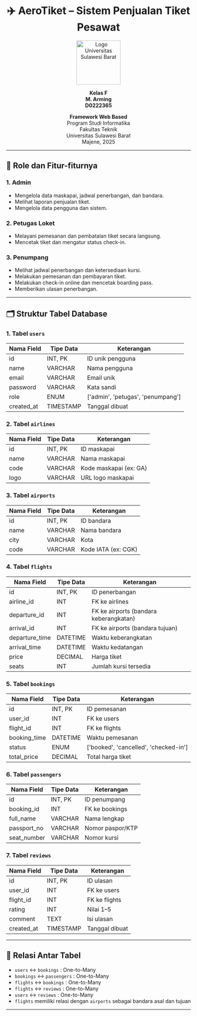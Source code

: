 <h1 align="center">✈️ AeroTiket – Sistem Penjualan Tiket Pesawat</h1>

<p align="center">
  <img src="logo-usulbar.png" alt="Logo Universitas Sulawesi Barat" width="120"/>
</p>

<p align="center">
 <b>Kelas F</b><br>
 <b>M. Arming</b><br>
 <b>D0222365</b>
</p>

<p align="center">
  <strong>Framework Web Based</strong><br>
  Program Studi Informatika<br>
  Fakultas Teknik<br>
  Universitas Sulawesi Barat<br>
  Majene, 2025
</p>

---

## 🎯 Role dan Fitur-fiturnya

### 1. Admin
- Mengelola data maskapai, jadwal penerbangan, dan bandara.
- Melihat laporan penjualan tiket.
- Mengelola data pengguna dan sistem.

### 2. Petugas Loket
- Melayani pemesanan dan pembatalan tiket secara langsung.
- Mencetak tiket dan mengatur status check-in.

### 3. Penumpang
- Melihat jadwal penerbangan dan ketersediaan kursi.
- Melakukan pemesanan dan pembayaran tiket.
- Melakukan check-in online dan mencetak boarding pass.
- Memberikan ulasan penerbangan.

---

## 🗂️ Struktur Tabel Database

### 1. Tabel `users`

| Nama Field | Tipe Data | Keterangan                    |
| ---------- | --------- | ----------------------------- |
| id         | INT, PK   | ID unik pengguna              |
| name       | VARCHAR   | Nama pengguna                 |
| email      | VARCHAR   | Email unik                    |
| password   | VARCHAR   | Kata sandi                    |
| role       | ENUM      | ['admin', 'petugas', 'penumpang'] |
| created_at | TIMESTAMP | Tanggal dibuat                |

### 2. Tabel `airlines`

| Nama Field | Tipe Data | Keterangan         |
| ---------- | --------- | ------------------ |
| id         | INT, PK   | ID maskapai        |
| name       | VARCHAR   | Nama maskapai      |
| code       | VARCHAR   | Kode maskapai (ex: GA) |
| logo       | VARCHAR   | URL logo maskapai  |

### 3. Tabel `airports`

| Nama Field | Tipe Data | Keterangan        |
| ---------- | --------- | ----------------- |
| id         | INT, PK   | ID bandara        |
| name       | VARCHAR   | Nama bandara      |
| city       | VARCHAR   | Kota              |
| code       | VARCHAR   | Kode IATA (ex: CGK) |

### 4. Tabel `flights`

| Nama Field     | Tipe Data | Keterangan                                |
| -------------- | --------- | ----------------------------------------- |
| id             | INT, PK   | ID penerbangan                            |
| airline_id     | INT       | FK ke airlines                            |
| departure_id   | INT       | FK ke airports (bandara keberangkatan)    |
| arrival_id     | INT       | FK ke airports (bandara tujuan)           |
| departure_time | DATETIME  | Waktu keberangkatan                       |
| arrival_time   | DATETIME  | Waktu kedatangan                          |
| price          | DECIMAL   | Harga tiket                               |
| seats          | INT       | Jumlah kursi tersedia                     |

### 5. Tabel `bookings`

| Nama Field | Tipe Data | Keterangan                           |
| ---------- | --------- | ------------------------------------ |
| id         | INT, PK   | ID pemesanan                         |
| user_id    | INT       | FK ke users                          |
| flight_id  | INT       | FK ke flights                        |
| booking_time | DATETIME | Waktu pemesanan                     |
| status     | ENUM      | ['booked', 'cancelled', 'checked-in'] |
| total_price | DECIMAL  | Total harga tiket                    |

### 6. Tabel `passengers`

| Nama Field  | Tipe Data | Keterangan           |
| ----------- | --------- | -------------------- |
| id          | INT, PK   | ID penumpang         |
| booking_id  | INT       | FK ke bookings       |
| full_name   | VARCHAR   | Nama lengkap         |
| passport_no | VARCHAR   | Nomor paspor/KTP     |
| seat_number | VARCHAR   | Nomor kursi          |

### 7. Tabel `reviews`

| Nama Field | Tipe Data | Keterangan            |
| ---------- | --------- | --------------------- |
| id         | INT, PK   | ID ulasan             |
| user_id    | INT       | FK ke users           |
| flight_id  | INT       | FK ke flights         |
| rating     | INT       | Nilai 1–5             |
| comment    | TEXT      | Isi ulasan            |
| created_at | TIMESTAMP | Tanggal dibuat        |

---

## 🔁 Relasi Antar Tabel

- `users` ↔ `bookings` : One-to-Many  
- `bookings` ↔ `passengers` : One-to-Many  
- `flights` ↔ `bookings` : One-to-Many  
- `flights` ↔ `reviews` : One-to-Many  
- `users` ↔ `reviews` : One-to-Many  
- `flights` memiliki relasi dengan `airports` sebagai bandara asal dan tujuan  

---
